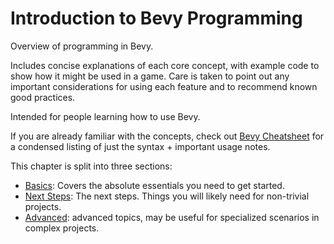 # Introduction to Bevy Programming

Overview of programming in Bevy.

Includes concise explanations of each core concept, with example code to show how
it might be used in a game. Care is taken to point out any important
considerations for using each feature and to recommend known good practices.

Intended for people learning how to use Bevy.

If you are already familiar with the concepts, check out
[Bevy Cheatsheet](../cheatsheet/_index.md)
for a condensed listing of just the syntax + important usage notes.

This chapter is split into three sections:
 - [Basics](./_basics.md): Covers the absolute essentials you need to get started.
 - [Next Steps](./_next-steps.md): The next steps. Things you will likely need for non-trivial projects.
 - [Advanced](./_advanced.md): advanced topics, may be useful for specialized scenarios in complex projects.

